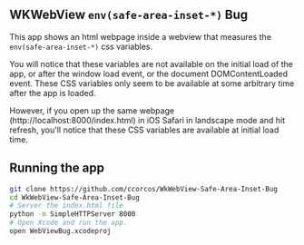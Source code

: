 ## WKWebView `env(safe-area-inset-*)` Bug

This app shows an html webpage inside a webview that measures the `env(safe-area-inset-*)` css variables.

You will notice that these variables are not available on the initial load of the app, or after the window load event, or the document DOMContentLoaded event. These CSS variables only seem to be available at some arbitrary time after the app is loaded.

However, if you open up the same webpage (http://localhost:8000/index.html) in iOS Safari in landscape mode and hit refresh, you'll notice that these CSS variables are available at initial load time.

## Running the app

```sh
git clone https://github.com/ccorcos/WkWebView-Safe-Area-Inset-Bug
cd WkWebView-Safe-Area-Inset-Bug
# Server the index.html file
python -m SimpleHTTPServer 8000
# Open Xcode and run the app.
open WebViewBug.xcodeproj
```


